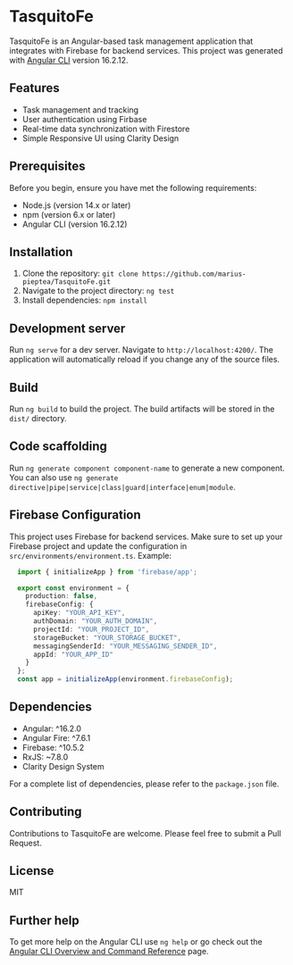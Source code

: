 # TasquitoFe

TasquitoFe is an Angular-based task management application that integrates with Firebase for backend services. This project was generated with [Angular CLI](https://github.com/angular/angular-cli) version 16.2.12.

## Features 

- Task management and tracking
- User authentication using Firbase
- Real-time data synchronization with Firestore
- Simple Responsive UI using Clarity Design 

## Prerequisites

Before you begin, ensure you have met the following requirements:
- Node.js (version 14.x or later)
- npm (version 6.x or later)
- Angular CLI (version 16.2.12)

## Installation

1. Clone the repository:
  `git clone https://github.com/marius-pieptea/TasquitoFe.git`
2. Navigate to the project directory: 
  `ng test`
3. Install dependencies: 
  `npm install`

## Development server

Run `ng serve` for a dev server. Navigate to `http://localhost:4200/`. The application will automatically reload if you change any of the source files.

## Build

Run `ng build` to build the project. The build artifacts will be stored in the `dist/` directory.

## Code scaffolding

Run `ng generate component component-name` to generate a new component. You can also use `ng generate directive|pipe|service|class|guard|interface|enum|module`.

## Firebase Configuration

This project uses Firebase for backend services. Make sure to set up your Firebase project and update the configuration in `src/environments/environment.ts`.
Example: 
```typescript
  import { initializeApp } from 'firebase/app';

  export const environment = {
    production: false,
    firebaseConfig: {
      apiKey: "YOUR_API_KEY",
      authDomain: "YOUR_AUTH_DOMAIN",
      projectId: "YOUR_PROJECT_ID",
      storageBucket: "YOUR_STORAGE_BUCKET",
      messagingSenderId: "YOUR_MESSAGING_SENDER_ID",
      appId: "YOUR_APP_ID"
    }
  };
  const app = initializeApp(environment.firebaseConfig);
  ```

## Dependencies

- Angular: ^16.2.0
- Angular Fire: ^7.6.1
- Firebase: ^10.5.2
- RxJS: ~7.8.0
- Clarity Design System

For a complete list of dependencies, please refer to the `package.json` file.

## Contributing

Contributions to TasquitoFe are welcome. Please feel free to submit a Pull Request.

## License

MIT

## Further help

To get more help on the Angular CLI use `ng help` or go check out the [Angular CLI Overview and Command Reference](https://angular.io/cli) page.
